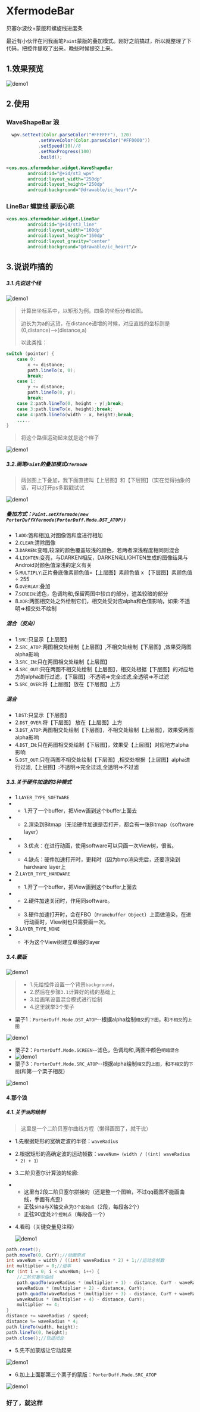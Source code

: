 # XfermodeBar
贝塞尔波纹+蒙版和螺旋线进度条

最近有小伙伴在问我画笔`Paint`蒙版的叠加模式。刚好之前搞过，所以就整理了下代码，把控件提取了出来。晚些时候提交上来。

## 1.效果预览

![demo1](https://github.com/KosmoSakura/XfermodeBar/blob/master/img/all.gif?raw=true)

## 2.使用

### WaveShapeBar 浪

```java
  wpv.setText(Color.parseColor("#FFFFFF"), 120)
            .setWaveColor(Color.parseColor("#FF0000"))
            .setSpeed(10)//8
            .setMaxProgress(100)
            .build();
```

```xml
<cos.mos.xfermodebar.widget.WaveShapeBar
        android:id="@+id/st3_wpv"
        android:layout_width="250dp"
        android:layout_height="250dp"
        android:background="@drawable/ic_heart"/>
```

### LineBar 螺旋线 蒙版心跳

```xml
<cos.mos.xfermodebar.widget.LineBar
        android:id="@+id/st3_line"
        android:layout_width="160dp"
        android:layout_height="160dp"
        android:layout_gravity="center"
        android:background="@drawable/ic_heart"/>
```

## 3.说说咋搞的

##### 3.1.先说这个线

![demo1](https://github.com/KosmoSakura/XfermodeBar/blob/master/img/lineshow.png?raw=true)

> 计算出坐标系中，以矩形为例。四条的坐标分布如图。
>
> 边长为为a的这货，在distance递增的时候，对应直线的坐标则是(0,distance)-->(distance,a)
>
> 以此类推：

```java
switch (pointor) {
    case 0:
        x += distance;
        path.lineTo(x, 0);
        break;
    case 1:
        y += distance;
        path.lineTo(0, y);
        break;
    case 2:path.lineTo(0, height - y);break;
    case 3:path.lineTo(x, height);break;
    case 4:path.lineTo(width - x, height);break;
    .....
}
```

> 将这个路径运动起来就是这个样子

![demo1](https://github.com/KosmoSakura/XfermodeBar/blob/master/img/line.gif?raw=true)

##### 3.2.画笔`Paint`的叠加模式`Xfermode`

> 两张图上下叠加，我下面直接叫【上层图】和【下层图】（实在觉得抽象的话，可以打开ps多戳戳试试

![demo1](https://github.com/KosmoSakura/XfermodeBar/blob/master/img/ps.png?raw=true)

##### 叠加方式：`Paint.setXfermode(new PorterDuffXfermode(PorterDuff.Mode.DST_ATOP))`

- 1.`ADD`:饱和相加,对图像饱和度进行相加
- 2.`CLEAR`:清除图像
- 3.`DARKEN`:变暗,较深的颜色覆盖较浅的颜色，若两者深浅程度相同则混合
- 4.`LIGHTEN`:变亮，与DARKEN相反，DARKEN和LIGHTEN生成的图像结果与Android对颜色值深浅的定义有关
- 5.`MULTIPLY`:正片叠底像素颜色值=【上层图】素颜色值 x 【下层图】素颜色值 ÷ 255
- 6.`OVERLAY`:叠加
- 7.`SCREEN`:滤色，色调均和,保留两图中较白的部分，遮盖较暗的部分
- 8.`XOR`:两图相交处之外绘制它们，相交处受对应alpha和色值影响，如果:不透明=>相交处不绘制

##### 混合（反向）

-  1.`SRC`:只显示【上层图】
-  2.`SRC_ATOP`:两图相交处绘制【上层图】,不相交处绘制【下层图】,效果受两图alpha影响
-  3.`SRC_IN`:只在两图相交处绘制【上层图】
-  4.`SRC_OUT`:只在两图不相交处绘制【上层图】，相交处根据【下层图】的对应地方的alpha进行过滤，【下层图】:不透明=>完全过滤,全透明=>不过滤
-  5.`SRC_OVER`:将【上层图】放在【下层图】上方

##### 混合

- 1.`DST`:只显示【下层图】
- 2.`DST_OVER`:将【下层图】 放在【上层图】上方
- 3.`DST_ATOP`:两图相交处绘制【下层图】，不相交处绘制【上层图】，效果受两图alpha影响
- 4.`DST_IN`:只在两图相交处绘制【下层图】，效果受【上层图】对应地方alpha影响
- 5.`DST_OUT`:只在两图不相交处绘制【下层图】,相交处根据【上层图】alpha进行过滤,【上层图】:不透明=>完全过滤,全透明=>不过滤

##### 3.3.关于硬件加速的3种模式

 - 1.`LAYER_TYPE_SOFTWARE`
 - - 1.开了一个buffer，把View画到这个buffer上面去
 - - 2.渲染到Bitmap（无论硬件加速是否打开，都会有一张Bitmap（software layer）
 - - 3.优点：在进行动画，使用software可以只画一次View树，很省。
 - - 4.缺点：硬件加速打开时，更耗时（因为bmp渲染完后，还要渲染到hardware layer上
 - 2.`LAYER_TYPE_HARDWARE`
 - - 1.开了一个buffer，把View画到这个buffer上面去
 - - 2.硬件加速关闭时，作用同software。
 - - 3.硬件加速打开时，会在FBO（`Framebuffer Object`）上面做渲染，在进行动画时，View树也只需要画一次。
 - 3.`LAYER_TYPE_NONE`
 - - 不为这个View树建立单独的layer

##### 3.4.蒙版

![demo1](https://github.com/KosmoSakura/XfermodeBar/blob/master/img/heart.png?raw=true)

> - 1.先给控件设置一个背景`background`，
> - 2.然后在步骤`3.1`计算好的线的基础上
> - 3.给画笔设置混合模式进行绘制
> - 4.这里就举3个栗子

- 栗子1：`PorterDuff.Mode.DST_ATOP`--根据alpha绘制`相交`的`下图`，和`不相交`的`上图`

![demo1](https://github.com/KosmoSakura/XfermodeBar/blob/master/img/DST_ATOP.gif?raw=true)

- 栗子2：`PorterDuff.Mode.SCREEN`--滤色，色调均和,两图中颜色`明暗混合`
- ![demo1](https://github.com/KosmoSakura/XfermodeBar/blob/master/img/SCREEN.gif?raw=true)
- 栗子3：`PorterDuff.Mode.SRC_ATOP`--根据alpha绘制`相交`的`上图`，和`不相交`的`下图`(和第一个栗子相反)

![demo1](https://github.com/KosmoSakura/XfermodeBar/blob/master/img/SRC_ATOP.gif?raw=true)

#### 4.那个浪

##### 4.1.关于`浪`的绘制

> 这里是一个二阶贝塞尔曲线方程（懒得画图了，就干说）

- 1.先根据矩形的宽确定波的半径：`waveRadius`

- 2.根据矩形的高确定波的运动帧数：`waveNum=（width / ((int) waveRadius * 2) + 1）`

- 3.二阶贝塞尔计算波的轮廓:

- - 这里有2段二阶贝塞尔拼接的（还是整一个图嘛，不过qq截图不能画曲线，手画有点歪）
  - 正弦sina与X轴交点为`3个起始点`（2段，每段各2个）
  - 正弦90度处`2个控制点`（每段各一个）
- 4.看码（关键变量见注释）
  

  ![demo1](https://github.com/KosmoSakura/XfermodeBar/blob/master/img/sina.png?raw=true)

```java
path.reset();
path.moveTo(0, CurY);//动画原点
int waveNum = width / ((int) waveRadius * 2) + 1;//运动总帧数
int multiplier = 0;//倍率
for (int i = 0; i < waveNum; i++) {
    //二阶贝塞尔曲线
    path.quadTo(waveRadius * (multiplier + 1) - distance, CurY - waveRadius / 2,
    waveRadius * (multiplier + 2) - distance, CurY);
    path.quadTo(waveRadius * (multiplier + 3) - distance, CurY + waveRadius / 2,
    waveRadius * (multiplier + 4) - distance, CurY);
    multiplier += 4;
}
distance += waveRadius / speed;
distance %= waveRadius * 4;
path.lineTo(width, height);
path.lineTo(0, height);
path.close();//轨迹闭合
```

- 5.先不加蒙版让它动起来

![demo1](https://github.com/KosmoSakura/XfermodeBar/blob/master/img/ren_no.gif?raw=true)

- 6.加上上面那第三个栗子的蒙版：`PorterDuff.Mode.SRC_ATOP`

![demo1](https://github.com/KosmoSakura/XfermodeBar/blob/master/img/red.gif?raw=true)

### 好了，就这样